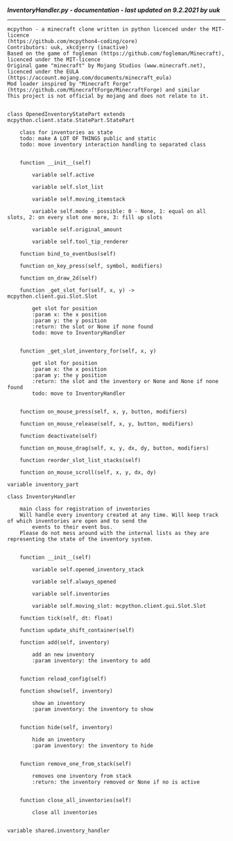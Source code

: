 ***InventoryHandler.py - documentation - last updated on 9.2.2021 by uuk***
___

    mcpython - a minecraft clone written in python licenced under the MIT-licence 
    (https://github.com/mcpython4-coding/core)
    Contributors: uuk, xkcdjerry (inactive)
    Based on the game of fogleman (https://github.com/fogleman/Minecraft), licenced under the MIT-licence
    Original game "minecraft" by Mojang Studios (www.minecraft.net), licenced under the EULA
    (https://account.mojang.com/documents/minecraft_eula)
    Mod loader inspired by "Minecraft Forge" (https://github.com/MinecraftForge/MinecraftForge) and similar
    This project is not official by mojang and does not relate to it.


    class OpenedInventoryStatePart extends mcpython.client.state.StatePart.StatePart
        
        class for inventories as state
        todo: make A LOT OF THINGS public and static
        todo: move inventory interaction handling to separated class


        function __init__(self)

            variable self.active

            variable self.slot_list

            variable self.moving_itemstack

            variable self.mode - possible: 0 - None, 1: equal on all slots, 2: on every slot one more, 3: fill up slots

            variable self.original_amount

            variable self.tool_tip_renderer

        function bind_to_eventbus(self)

        function on_key_press(self, symbol, modifiers)

        function on_draw_2d(self)

        function _get_slot_for(self, x, y) -> mcpython.client.gui.Slot.Slot
            
            get slot for position
            :param x: the x position
            :param y: the y position
            :return: the slot or None if none found
            todo: move to InventoryHandler


        function _get_slot_inventory_for(self, x, y)
            
            get slot for position
            :param x: the x position
            :param y: the y position
            :return: the slot and the inventory or None and None if none found
            todo: move to InventoryHandler


        function on_mouse_press(self, x, y, button, modifiers)

        function on_mouse_release(self, x, y, button, modifiers)

        function deactivate(self)

        function on_mouse_drag(self, x, y, dx, dy, button, modifiers)

        function reorder_slot_list_stacks(self)

        function on_mouse_scroll(self, x, y, dx, dy)

    variable inventory_part

    class InventoryHandler
        
        main class for registration of inventories
        Will handle every inventory created at any time. Will keep track of which inventories are open and to send the
            events to their event bus.
        Please do not mess around with the internal lists as they are representing the state of the inventory system.


        function __init__(self)

            variable self.opened_inventory_stack

            variable self.always_opened

            variable self.inventories

            variable self.moving_slot: mcpython.client.gui.Slot.Slot

        function tick(self, dt: float)

        function update_shift_container(self)

        function add(self, inventory)
            
            add an new inventory
            :param inventory: the inventory to add


        function reload_config(self)

        function show(self, inventory)
            
            show an inventory
            :param inventory: the inventory to show


        function hide(self, inventory)
            
            hide an inventory
            :param inventory: the inventory to hide


        function remove_one_from_stack(self)
            
            removes one inventory from stack
            :return: the inventory removed or None if no is active


        function close_all_inventories(self)
            
            close all inventories


    variable shared.inventory_handler